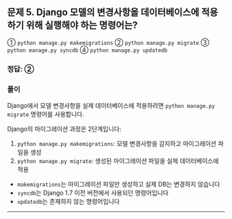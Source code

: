 ## 문제 5. Django 모델의 변경사항을 데이터베이스에 적용하기 위해 실행해야 하는 명령어는?

① `python manage.py makemigrations`
② `python manage.py migrate`
③ `python manage.py syncdb`
④ `python manage.py updatedb`

### 정답: ②

### 풀이
Django에서 모델 변경사항을 실제 데이터베이스에 적용하려면 `python manage.py migrate` 명령어를 사용합니다. 

Django의 마이그레이션 과정은 2단계입니다:
1. `python manage.py makemigrations`: 모델 변경사항을 감지하고 마이그레이션 파일을 생성
2. `python manage.py migrate`: 생성된 마이그레이션 파일을 실제 데이터베이스에 적용

- `makemigrations`는 마이그레이션 파일만 생성하고 실제 DB는 변경하지 않습니다
- `syncdb`는 Django 1.7 이전 버전에서 사용되던 명령어입니다
- `updatedb`는 존재하지 않는 명령어입니다

---